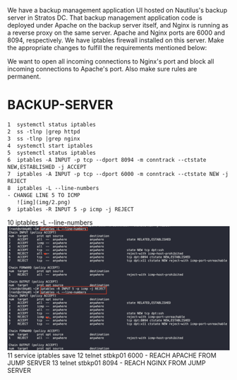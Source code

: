 We have a backup management application UI hosted on Nautilus's backup server in Stratos DC. That backup management application code is deployed under Apache on the backup server itself, and Nginx is running as a reverse proxy on the same server. Apache and Nginx ports are 6000 and 8094, respectively. We have iptables firewall installed on this server. Make the appropriate changes to fulfill the requirements mentioned below:

We want to open all incoming connections to Nginx's port and block all incoming connections to Apache's port. Also make sure rules are permanent.

BACKUP-SERVER
=============
    1  systemctl status iptables
    2  ss -tlnp |grep httpd     
    3  ss -tlnp |grep nginx
    4  systemctl start iptables
    5  systemctl status iptables
    6  iptables -A INPUT -p tcp --dport 8094 -m conntrack --ctstate NEW,ESTABLISHED -j ACCEPT
    7  iptables -A INPUT -p tcp --dport 6000 -m conntrack --ctstate NEW -j REJECT
    8  iptables -L --line-numbers                                                                    - CHANGE LINE 5 TO ICMP
       ![img](img/2.png)
    9  iptables -R INPUT 5 -p icmp -j REJECT
   10  iptables -L --line-numbers
       ![img](img/1.png)
   11  service iptables save
   12  telnet stbkp01 6000                                                                           - REACH APACHE FROM JUMP SERVER
   13  telnet stbkp01 8094                                                                           - REACH NGINX FROM JUMP SERVER
 
   

